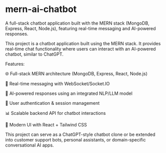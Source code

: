 # mern-ai-chatbot
A full-stack chatbot application built with the MERN stack (MongoDB, Express, React, Node.js), featuring real-time messaging and AI-powered responses.

This project is a chatbot application built using the MERN stack.
It provides real-time chat functionality where users can interact with an AI-powered chatbot, similar to ChatGPT.

Features:

🌐 Full-stack MERN architecture (MongoDB, Express, React, Node.js)

💬 Real-time messaging with WebSocket/Socket.IO

🤖 AI-powered responses using an integrated NLP/LLM model

🔐 User authentication & session management

📊 Scalable backend API for chatbot interactions

🎨 Modern UI with React + Tailwind CSS

This project can serve as a ChatGPT-style chatbot clone or be extended into customer support bots, personal assistants, or domain-specific conversational AI apps.
